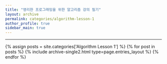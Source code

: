```yaml
---
title: "영리한 프로그래밍을 위한 알고리즘 강의 필기"
layout: archive
permalink: categories/algorithm-lesson-1
author_profile: true
sidebar_main: true
---
```


<!-- 공백이 포함되어 있는 카테고리 이름의 경우 site.categories.['a b c'] 이런식으로! -->

***

{% assign posts = site.categories['Algorithm Lesson 1'] %}
{% for post in posts %} {% include archive-single2.html type=page.entries_layout %} {% endfor %}